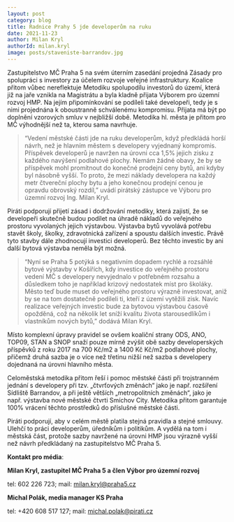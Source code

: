 ```yaml
---
layout: post
category: blog
title: Radnice Prahy 5 jde developerům na ruku
date: 2021-11-23
author: Milan Kryl
authorId: milan.kryl
image: posts/staveniste-barrandov.jpg
---
```


Zastupitelstvo MČ Praha 5 na svém úterním zasedání projedná Zásady pro spolupráci s investory za účelem rozvoje veřejné infrastruktury. Koalice přitom vůbec nereflektuje Metodiku spolupodílu investorů do území, která již na jaře vznikla na Magistrátu a byla kladně přijata Výborem pro územní rozvoj HMP.  Na jejím připomínkování se podíleli také  developeři, tedy je s nimi projednána k oboustranně schválenému kompromisu. Přijata má být po doplnění vzorových smluv v nejbližší době. Metodika hl. města je přitom pro MČ výhodnější než ta, kterou sama navrhuje.

> “Vedení městské části jde na ruku developerům, když předkládá horší návrh, než je hlavním městem s developery vyjednaný kompromis. Příspěvek developerů je navržen na úrovni cca 1,5% jejich zisku z každého navýšení podlahové plochy. Nemám žádné obavy, že by se příspěvek mohl promítnout do konečné prodejní ceny bytů, ani kdyby byl násobně vyšší. To proto, že  mezi náklady developera na každý metr čtvereční plochy bytu a jeho konečnou prodejní cenou je opravdu obrovský rozdíl,” uvádí pirátský zástupce ve Výboru pro územní rozvoj Ing. Milan Kryl.

Piráti podporují přijetí zásad i dodržování metodiky, která zajistí, že se developeři skutečně budou podílet na úhradě nákladů do veřejného prostoru vyvolaných jejich výstavbou. Výstavba bytů vyvolává potřebu stavět školy, školky, zdravotnická zařízení a spoustu dalších investic. Právě tyto stavby dále zhodnocují investici developerů. Bez těchto investic by ani další bytová výstavba neměla být možná. 

> “Nyní se Praha 5 potýká s negativním dopadem rychlé a rozsáhlé bytové výstavby v Košířích, kdy investice do veřejného prostoru vedení MČ s developery nevyjednalo v potřebném rozsahu a důsledkem toho je například krizový nedostatek míst pro školáky. Město teď bude muset do veřejného prostoru výrazně investovat, aniž by se na tom dostatečně podíleli ti, kteří z území vytěžili zisk. Navíc realizace veřejných investic bude za bytovou výstavbou časově opožděná, což na několik let sníží kvalitu života starousedlíkům i vlastníkům nových bytů,” dodává Milan Kryl.  

Místo komplexní úpravy pravidel se ovšem koaliční strany ODS, ANO, TOP09, STAN a SNOP snaží pouze mírně zvýšit obě sazby developerských příspěvků z roku 2017 na 700 Kč/m2 a 1400 Kč Kč/m2 podlahové plochy, přičemž druhá sazba je o více než třetinu nižší než sazba s developery dojednaná na úrovni hlavního města.

Celoměstská metodika přitom  řeší i pomoc městské části při trojstranném jednání s developery při tzv. „čtvrťových změnách“ jako je např. rozšíření Sídliště Barrandov, a při ještě větších „metropolitních změnách“, jako je např. výstavba nové městské čtvrti Smíchov City. Metodika přitom garantuje 100% vrácení těchto prostředků do příslušné městské části.

Piráti podporují, aby v celém městě platila stejná pravidla a stejné smlouvy. Ulehčí to práci developerům, úředníkům i politikům. A vydělá na tom i městská část, protože sazby navržené na úrovni HMP jsou výrazně vyšší než návrh předkládaný na zastupitelstvo MČ Praha 5. 

**Kontakt pro média**:

**Milan Kryl, zastupitel MČ Praha 5 a člen Výbor pro územní rozvoj**

tel: 602 226 723; mail: [milan.kryl@praha5.cz](mailto:milan.kryl@praha5.cz)

**Michal Polák, media manager KS Praha**

tel: +420 608 517 127; mail: [michal.polak@pirati.cz](mailto:michal.polak@pirati.cz)



